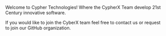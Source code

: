Welcome to Cypher Technologies! 
Where the CypherX Team develop 21st Century innovative software. 


If you would like to join the CyberX team feel free to contact us or request to join our GitHub organization.  

